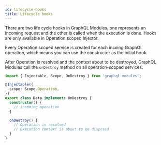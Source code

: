 ```yaml
---
id: lifecycle-hooks
title: Lifecycle hooks
---
```


There are two life cycle hooks in GraphQL Modules, one represents an incoming request and the other is called when the execution is done. Hooks are only available in Operation scoped Injector.

Every Operation scoped service is created for each incoing GraphQL operation, which means you can use the constructor as the initial hook.

After Operation is resolved and the context about to be destroyed, GraphQL Modules call the `onDestroy` method on all operation-scoped services.

```typescript
import { Injectable, Scope, OnDestroy } from 'graphql-modules';

@Injectable({
  scope: Scope.Operation,
})
export class Data implements OnDestroy {
  constructor() {
    // incoming operation
  }

  onDestroy() {
    // Operation is resolved
    // Execution context is about to be disposed
  }
}
```
